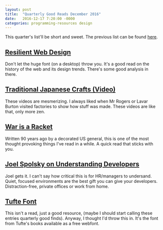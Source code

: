 ```yaml
---
layout: post
title:  "Quarterly Good Reads December 2016"
date:   2016-12-17 7:20:00 -0000
categories: programming-resources design
---
```


This quarter's list'll be short and sweet. The previous list can be found [here](https://chrisdavies.github.io/blog/programming-resources/2016/09/04/quarterly-good-reads.html).

## [Resilient Web Design](https://resilientwebdesign.com/)

Don't let the huge font (on a desktop) throw you. It's a good read on the history of the web and its
design trends. There's some good analysis in there.

## [Traditional Japanese Crafts (Video)](https://www.youtube.com/channel/UC3N0EPxNFKDFKHFNhB9YaZw)

These videos are mesmerizing. I always liked when Mr Rogers or Lavar Burton visited factories to show
how stuff was made. These videos are like that, only more zen.

## [War is a Racket](http://www.wanttoknow.info/warisaracket.shtml)

Written 90 years ago by a decorated US general, this is one of the most thought provoking things I've
read in a while. A quick read that sticks with you.

## [Joel Spolsky on Understanding Developers](http://www.geekwire.com/2016/just-shut-let-devs-concentrate-programming-expert-advises/)

Joel gets it. I can't say how critical this is for HR/managers to undersand. Quiet, focused environments are
the best gift you can give your developers. Distraction-free, private offices or work from home.

## [Tufte Font](https://edwardtufte.github.io/et-book/)

This isn't a read, just a good resource, (maybe I should start calling these entries quarterly
good finds). Anyway, I thought I'd throw this in. It's the font from Tufte's books available as a free
webfont.
